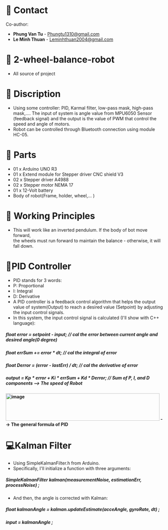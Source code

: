 # 📧 Contact
Co-author:
- **Phung Van Tu** - [Phungtu1310@gmail.com](mailto:Phungtu1310@gmail.com)
- **Le Minh Thuan** - [Leminhthuan2004@gmail.com](mailto:Leminhthuan2004@gmail.com)
# 🤖 2-wheel-balance-robot
- All source of project
# 💾 Discription
- Using some controller: PID, Karmal filter, low-pass mask, high-pass mask,....
The input of system is angle value from MPU6050 Sensor (feedback signal)
and the output is the value of PWM that control the speed and angle of motors.
- Robot can be controlled through Bluetooth connection using module HC-05.
# 🧰 Parts
- 01 x Arduino UNO R3
- 01 x Extend module for Stepper driver CNC shield V3
- 02 x Stepper driver A4988
- 02 x Stepper motor NEMA 17
- 01 x 12-Volt battery
- Body of robot(Frame, holder, wheel,... )
# 🦾 Working Principles
- This will work like an inverted pendulum. If the body of bot move forward,   
the wheels must run forward to maintain the balance - otherwise, it will fall down.
# 🧠PID Controller 
- PID stands for 3 words:
- P: Proportional
- I: Integral
- D: Derivative
- A PID controller is a feedback control algorithm that helps the output value
of system(Output) to reach a desired value (Setpoint) by adjusting the input control
signals.
- In this system, the input control signal is calculated (I'll show with C++ language):
#####  float error = setpoint -  input;  // cal the error between current angle and desired angle(0 degree)
#####  float errSum += error * dt;   // cal the integral of error
#####  float Derror = (error - lastErr) / dt;   // cal the derivative of error 
##### output = Kp * error + Ki * errSum + Kd * Derror; //  Sum of P, I, and D components --> The speed of Robot
#### <img width="489" height="87" alt="image" src="https://github.com/user-attachments/assets/313fa254-d164-4157-b8a9-5a66d238bba7" /> --> The general formula of PID
# 💻Kalman Filter
- Using SimpleKalmanFilter.h from Arduino.
- Specifically, I'll initialize a function with three arguments:
##### SimpleKalmanFilter  kalman(measurementNoise,  estimationErr,  processNoise) ;  
- And then, the angle is corrected with Kalman:
#####    float kalmanAngle = kalman.updateEstimate(acceAngle,  gyroRate,   dt)  ;
#####    input = kalmanAngle  ;
